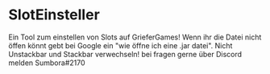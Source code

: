# SlotEinsteller
 
Ein Tool zum einstellen von Slots auf GrieferGames!
Wenn ihr die Datei nicht öffen könnt gebt bei Google ein "wie öffne ich eine .jar datei".
Nicht Unstackbar und Stackbar verwechseln!
bei fragen gerne über Discord melden Sumbora#2170

